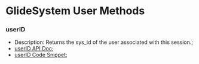 # GlideSystem User Methods

### userID
* Description: Returns the sys_id of the user associated with this session.; 
* [userID API Doc](https://developer.servicenow.com/dev.do#!/reference/api/rome/server_legacy/c_GlideSystemAPI#r_GS-userID);
* [userID Code Snippet](userID);
